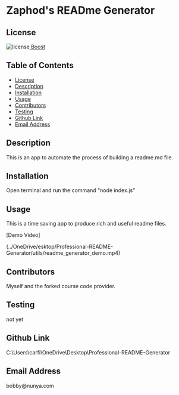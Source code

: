 ##  <h1>Zaphod's READme Generator</h1><h2> License </h2>
![license](https://img.shields.io/badge/License-Boost_1.0-lightblue.svg)[  Boost](https://www.boost.org/LICENSE_1_0.txt)<h2> Table of Contents </h2> 
- [License](#license) 
- [Description](#description) 
- [Installation](#installation) 
- [Usage](#usage) 
- [Contributors](#contributors) 
- [Testing](#testing) 
- [Github Link](#github) 
- [Email Address](#email) 
<h2>Description</h2> <p>This is an app to automate the process of building a readme.md file.</p><h2>Installation</h2> <p>Open terminal and run the command "node index.js"</p><h2>Usage</h2> <p>This is a time saving app to produce rich and useful readme files.</p><p>[Demo Video]</p> (../OneDrive/esktop/Professional-README-Generator/utils/readme_generator_demo.mp4)
<h2>Contributors</h2> <p>Myself and the forked course code provider.</p><h2>Testing</h2> <p>not yet</p><h2>Github Link</h2> <p>C:\Users\carfi\OneDrive\Desktop\Professional-README-Generator</p><h2>Email Address</h2><p>bobby@nunya.com</p>